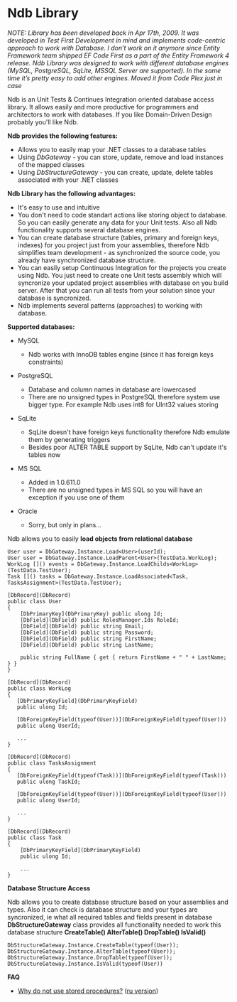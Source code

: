 # Ndb Library

_NOTE: Library has been developed back in Apr 17th, 2009. It was developed in Test First Development in mind and implements code-centric approach to work with Database. I don’t work on it anymore since Entity Framework team shipped EF Code First as a part of the Entity Framework 4 release. Ndb Library was designed to work with different database engines (MySQL, PostgreSQL, SqLite, MSSQL Server are supported). In the same time it’s pretty easy to add other engines. Moved it from Code Plex just in case_

Ndb is an Unit Tests & Continues Integration oriented database access library.
It allows easily and more productive for programmers and architectors to work with databases.
If you like Domain-Driven Design probably you'll like Ndb.

**Ndb provides the following features:**
* Allows you to easily map your .NET classes to a database tables
* Using _DbGateway_ - you can store, update, remove and load instances of the mapped classes
* Using _DbStructureGateway_ - you can create, update, delete tables associated with your .NET classes

**Ndb Library has the following advantages:**
* It's easy to use and intuitive
* You don't need to code standart actions like storing object to database. So you can easily generate any data for your Unit tests. Also all Ndb functionality supports several database engines.
* You can create database structure (tables, primary and foreign keys, indexes) for you project just from your assemblies, therefore Ndb simplifies team development - as synchronized the source code, you already have synchronized database structure.
* You can easily setup Continuous Integration for the projects you create using Ndb. You just need to create one Unit tests assembly which will syncronize your updated project assemblies with database on you build server. After that you can run all tests from your solution since your database is syncronized.
* Ndb implements several patterns (approaches) to working with database.

**Supported databases:**

* MySQL
	* Ndb works with InnoDB tables engine (since it has foreign keys constraints)

* PostgreSQL
	* Database and column names in database are lowercased
	* There are no unsigned types in PostgreSQL therefore system use bigger type. For example Ndb uses int8 for UInt32 values storing

* SqLite
	* SqLite doesn't have foreign keys functionality therefore Ndb emulate them by generating triggers
	* Besides poor ALTER TABLE support by SqLite, Ndb can't update it's tables now

* MS SQL
	* Added in 1.0.611.0
	* There are no unsigned types in MS SQL so you will have an exception if you use one of them

* Oracle
	* Sorry, but only in plans...



Ndb allows you to easily **load objects from relational database**
```
User user = DbGateway.Instance.Load<User>(userId);
User user = DbGateway.Instance.LoadParent<User>(TestData.WorkLog);
WorkLog []() events = DbGateway.Instance.LoadChilds<WorkLog>(TestData.TestUser);
Task []() tasks = DbGateway.Instance.LoadAssociated<Task, TasksAssignment>(TestData.TestUser);

[DbRecord](DbRecord)
public class User
{
    [DbPrimaryKey](DbPrimaryKey) public ulong Id;
    [DbField](DbField) public RolesManager.Ids RoleId;
    [DbField](DbField) public string Email;
    [DbField](DbField) public string Password;
    [DbField](DbField) public string FirstName;
    [DbField](DbField) public string LastName;

    public string FullName { get { return FirstName + " " + LastName; } }
}

[DbRecord](DbRecord)
public class WorkLog
{
   [DbPrimaryKeyField](DbPrimaryKeyField)
   public ulong Id;

   [DbForeignKeyField(typeof(User))](DbForeignKeyField(typeof(User))) 
   public ulong UserId;

   ...
}

[DbRecord](DbRecord)
public class TasksAssignment
{
   [DbForeignKeyField(typeof(Task))](DbForeignKeyField(typeof(Task)))
   public ulong TaskId;

   [DbForeignKeyField(typeof(User))](DbForeignKeyField(typeof(User)))
   public ulong UserId;

   ...
}

[DbRecord](DbRecord)
public class Task
{
    [DbPrimaryKeyField](DbPrimaryKeyField)
    public ulong Id;

    ...
}
```

**Database Structure Access**

Ndb allows you to create database structure based on your assemblies and types. Also it can check is database structure and your types are syncronized, ie what all required tables and fields present in database
**DbStructureGateway** class provides all functionality needed to work this database structure **CreateTable() AlterTable() DropTable() IsValid()**

```
DbStructureGateway.Instance.CreateTable(typeof(User));
DbStructureGateway.Instance.AlterTable(typeof(User));
DbStructureGateway.Instance.DropTable(typeof(User));
DbStructureGateway.Instance.IsValid(typeof(User))
```
**FAQ**
* [Why do not use stored procedures?](http://www.codeproject.com/KB/architecture/DudeWheresMyBusinessLogic.aspx) ([ru version](http://habrahabr.ru/blogs/refactoring/65432/))
